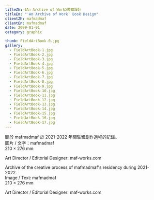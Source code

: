 ```yaml
---
titleZh: 《An Archive of Work》書籍設計
titleEn: "'An Archive of Work' Book Design"
clientZh: mafmadmaf
clientEn: mafmadmaf
date: 2099-01-01
category: graphic

thumb: FieldArtBook-0.jpg
gallery:
  - FieldArtBook-1.jpg
  - FieldArtBook-2.jpg
  - FieldArtBook-3.jpg
  - FieldArtBook-4.jpg
  - FieldArtBook-5.jpg
  - FieldArtBook-6.jpg
  - FieldArtBook-7.jpg
  - FieldArtBook-8.jpg
  - FieldArtBook-9.jpg
  - FieldArtBook-10.jpg
  - FieldArtBook-11.jpg
  - FieldArtBook-12.jpg
  - FieldArtBook-13.jpg
  - FieldArtBook-14.jpg
  - FieldArtBook-15.jpg
  - FieldArtBook-16.jpg
  - FieldArtBook-17.jpg
---
```


關於 mafmadmaf 於 2021-2022 年間駐留創作過程的記錄。<br/>
圖片 / 文字：mafmadmaf<br/>
210 × 276 mm

Art Director / Editorial Designer: maf-works.com

<!-- lang -->

Archive of the creative process of mafmadmaf's residency during 2021-2022.<br/>
Image / Text: mafmadmaf<br/>
210 × 276 mm

Art Director / Editorial Designer: maf-works.com
